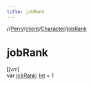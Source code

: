```yaml
---
title: jobRank
---
```

//[Perry](../../../index.html)/[client](../index.html)/[Character](index.html)/[jobRank](job-rank.html)



# jobRank



[jvm]\
var [jobRank](job-rank.html): [Int](https://kotlinlang.org/api/latest/jvm/stdlib/kotlin/-int/index.html) = 1




